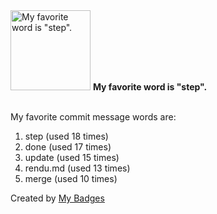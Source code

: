 <img src="https://github.com/my-badges/my-badges/blob/master/src/all-badges/favorite-word/favorite-word.png?raw=true" alt="My favorite word is &quot;step&quot;." title="My favorite word is &quot;step&quot;." width="128">
<strong>My favorite word is &quot;step&quot;.</strong>
<br><br>

My favorite commit message words are:

1. step (used 18 times)
2. done (used 17 times)
3. update (used 15 times)
4. rendu.md (used 13 times)
5. merge (used 10 times)


Created by <a href="https://github.com/my-badges/my-badges">My Badges</a>